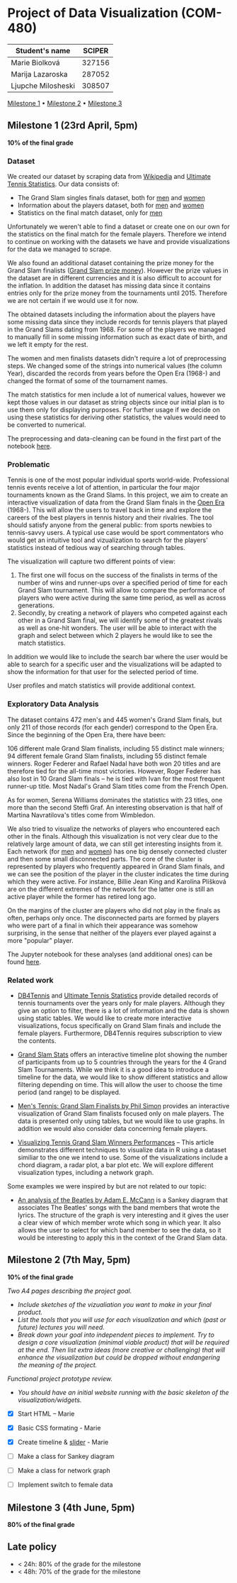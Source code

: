 # Project of Data Visualization (COM-480)

| Student's name     | SCIPER |
| ------------------ | ------ |
| Marie Biolková     | 327156 |
| Marija Lazaroska   | 287052 |
| Ljupche Milosheski | 308507 |

[Milestone 1](#milestone-1) • [Milestone 2](#milestone-2) • [Milestone 3](#milestone-3)

## Milestone 1 (23rd April, 5pm)

**10% of the final grade**

### Dataset

We created our dataset by scraping data from [Wikipedia](https://en.wikipedia.org/wiki/List_of_Grand_Slam_singles_finals) and [Ultimate Tennis Statistics](https://www.ultimatetennisstatistics.com/). Our data consists of:

- The Grand Slam singles finals dataset, both for [men](data/men_finals.csv) and [women](data/women_finals.csv) 
- Information about the players dataset, both for [men](data/men_players_info.csv) and [women](data/women_players_info.csv) 
- Statistics on the final match dataset, only for [men](data/men_match_stats.csv) 

Unfortunately we weren't able to find a dataset or create one on our own for the statistics on the final match for the female players. Therefore we intend to continue on working with the datasets we have and provide visualizations for the data we managed to scrape.

We also found an additional dataset containing the prize money for the Grand Slam finalists ([Grand Slam prize money](https://github.com/popovichN/grand-slam-prize-money/blob/master/tennis_pay.csv)). However the prize values in the dataset are in different currencies and it is also difficult to account for the inflation. In addition the dataset has missing data since it contains entries only for the prize money from the tournaments until 2015. Therefore we are not certain if we would use it for now. 

The obtained datasets including the information about the players have some missing data since they include records for tennis players that played in the Grand Slams dating from 1968. For some of the players we managed to manually fill in some missing information such as exact date of birth, and we left it empty for the rest.

The women and men finalists datasets didn't require a lot of preprocessing steps. We changed some of the strings into numerical values (the column Year), discarded the records from years before the Open Era (1968-) and changed the format of some of the tournament names. 

The match statistics for men include a lot of numerical values, however we kept those values in our dataset as string objects since our initial plan is to use them only for displaying purposes. For further usage if we decide on using these statistics for deriving other statistics, the values would need to be converted to numerical.

The preprocessing and data-cleaning can be found in the first part of the notebook [here](notebooks/preprocessing_eda.ipynb).

### Problematic

Tennis is one of the most popular individual sports world-wide. Professional tennis events receive a lot of attention, in particular the four major tournaments known as the Grand Slams. In this project, we aim to create an interactive visualization of data from the Grand Slam finals in the [Open Era](https://en.wikipedia.org/wiki/History_of_tennis#Open_Era) (1968-). This will allow the users to travel back in time and explore the careers of the best players in tennis history and their rivalries. The tool should satisfy anyone from the general public: from sports newbies to tennis-savvy users. A typical use case would be sport commentators who would get an intuitive tool and vizualization to search for the players' statistics instead of tedious way of searching through tables.

The visualization will capture two different points of view:
1. The first one will focus on the success of the finalists in terms of the number of wins and runner-ups over a specified period of time for each Grand Slam tournament. This will allow to compare the performance of players who were active during the same time period, as well as across generations.
2. Secondly, by creating a network of players who competed against each other in a Grand Slam final, we will identify some of the greatest rivals as well as one-hit wonders. The user will be able to interact with the graph and select between which 2 players he would like to see the match statistics.

In addition we would like to include the search bar where the user would be able to search for a specific user and the visualizations will be adapted to show the information for that user for the selected period of time.

User profiles and match statistics will provide additional context.

### Exploratory Data Analysis

The dataset contains 472 men's and 445 women's Grand Slam finals, but only 211 of those records (for each gender) correspond to the Open Era. Since the beginning of the Open Era, there have been:

106 different male Grand Slam finalists, including 55 distinct male winners;
94 different female Grand Slam finalists, including 55 distinct female winners.
Roger Federer and Rafael Nadal have both won 20 titles and are therefore tied for the all-time most victories. However, Roger Federer has also lost in 10 Grand Slam finals – he is tied with Ivan for the most frequent runner-up title. Most Nadal's Grand Slam titles come from the French Open.

As for women, Serena Williams dominates the statistics with 23 titles, one more than the second Steffi Graf. An interesting observation is that half of Martina Navratilova's titles come from Wimbledon.

We also tried to visualize the networks of players who encountered each other in the finals. Although this visualization is not very clear due to the relatively large amount of data, we can still get interesting insights from it. Each network (for [men](data/img/network_men.png) and [women](data/img/network_women.png)) has one big densely connected cluster and then some small disconnected parts. The core of the cluster is represented by players who frequently appeared in Grand Slam finals, and we can see the position of the player in the cluster indicates the time during which they were active. For instance, Billie Jean King and Karolína Plíšková are on the different extremes of the network for the latter one is still an active player while the former has retired long ago.

On the margins of the cluster are players who did not play in the finals as often, perhaps only once. The disconnected parts are formed by players who were part of a final in which their appearance was somehow surprising, in the sense that neither of the players ever played against a more "popular" player.

The Jupyter notebook for these analyses (and additional ones) can be found [here](notebooks/preprocessing_eda.ipynb). 


### Related work

* [DB4Tennis](https://www.db4tennis.com/) and [Ultimate Tennis Statistics](https://www.ultimatetennisstatistics.com/) provide detailed records of tennis tournaments over the years only for male players. Although they give an option to filter, there is a lot of information and the data is shown using static tables. We would like to create more interactive visualizations, focus specifically on Grand Slam finals and include the female players. Furthermore, DB4Tennis requires subscription to view the contents.

* [Grand Slam Stats](https://jpvsilva88.github.io/tennis/) offers an interactive timeline plot showing the number of participants from up to 5 countries through the years for the 4 Grand Slam Tournaments. While we think it is a good idea to introduce a timeline for the data, we would like to show different statistics and allow filtering depending on time. This will allow the user to choose the time period (and range) to be displayed.

* [Men's Tennis: Grand Slam Finalists by Phil Simon](https://www.philsimon.com/blog/data/visualizing-mens-grand-slam-winners/) provides an interactive visualization of Grand Slam finalists focused only on male players. The data is presented only using tables, but we would like to use graphs. In addition we would also consider data concerning female players. 

* [Visualizing Tennis Grand Slam Winners Performances](https://datascienceplus.com/visualizing-tennis-grand-slam-winners-performances/) – This article demonstrates different techniques to visualize data in R using a dataset similiar to the one we intend to use. Some of the visualizations include a chord diagram, a radar plot, a bar plot etc. We will explore different visualization types, including a network graph.

Some examples we were inspired by but are not related to our topic:

* [An analysis of the Beatles by Adam E. McCann](https://www.tableau.com/community/music/beatles#video) is a Sankey diagram that associates The Beatles' songs with the band members that wrote the lyrics. The structure of the graph is very interesting and it gives the user a clear view of which member wrote which song in which year. It also allows the user to select for which band member to see the data, so it would be interesting to apply this in the context of the Grand Slam data.

## Milestone 2 (7th May, 5pm)

**10% of the final grade**

*Two A4 pages describing the project goal.* 

- *Include sketches of the vizualiation you want to make in your final product.* 
- *List the tools that you will use for each visualization and which (past or future) lectures you will need.* 
- *Break down your goal into independent pieces to implement. Try to design a core visualization (minimal viable product) that will be required at the end. Then list extra ideas (more creative or challenging) that will enhance the visualization but could be dropped without endangering the meaning of the project.* 

*Functional project prototype review.* 

- *You should have an initial website running with the basic skeleton of the visualization/widgets.*
- [x] Start HTML – Marie
- [x] Basic CSS formating - Marie
- [x] Create timeline & [slider](https://observablehq.com/@sarah37/snapping-range-slider-with-d3-brush) - Marie
- [ ] Make a class for Sankey diagram
- [ ] Make a class for network graph
- [ ] Implement switch to female data


## Milestone 3 (4th June, 5pm)

**80% of the final grade**


## Late policy

- < 24h: 80% of the grade for the milestone
- < 48h: 70% of the grade for the milestone

